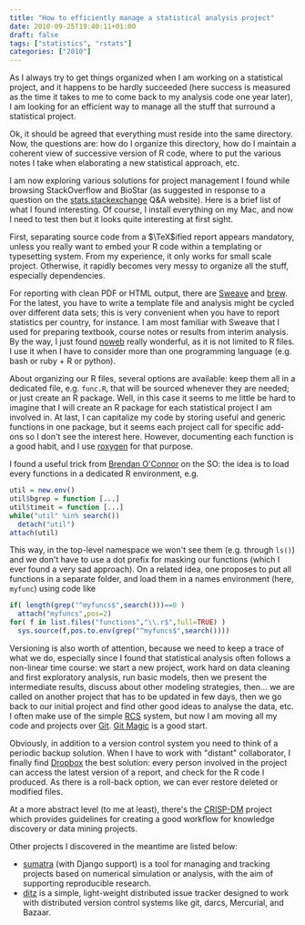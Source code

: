 ```yaml
---
title: "How to efficiently manage a statistical analysis project"
date: 2010-09-25T19:40:11+01:00
draft: false
tags: ["statistics", "rstats"]
categories: ["2010"]
---
```


As I always try to get things organized when I am working on a statistical project, and it happens to be hardly succeeded (here success is measured as the time it takes to me to come back to my analysis code one year later), I am looking for an efficient way to manage all the stuff that surround a statistical project.

Ok, it should be agreed that everything must reside into the same directory. Now, the questions are: how do I organize this directory, how do I maintain a coherent view of successive version of R code, where to put the various notes I take when elaborating a new statistical approach, etc.

I am now exploring various solutions for project management I found while browsing StackOverflow and BioStar (as suggested in response to a question on the [stats.stackexchange](http://stats.stackexchange.com/) Q&A website). Here is a brief list of what I found interesting. Of course, I install everything on my Mac, and now I need to test then but it looks quite interesting at first sight.

First, separating source code from a $\TeX$ified report appears mandatory, unless you really want to embed your R code within a templating or typesetting system. From my experience, it only works for small scale project. Otherwise, it rapidly becomes very messy to organize all the stuff, especially dependencies.

For reporting with clean PDF or HTML output, there are [Sweave](http://www.stat.uni-muenchen.de/~leisch/Sweave/) and [brew](http://cran.r-project.org/web/packages/brew/index.html). For the latest, you have to write a template file and analysis might be cycled over different data sets; this is very convenient when you have to report statistics per country, for instance. I am most familiar with Sweave that I used for preparing textbook, course notes or results from interim analysis. By the way, I just found [noweb](http://www.cs.tufts.edu/~nr/noweb/) really wonderful, as it is not limited to R files. I use it when I have to consider more than one programming language (e.g. bash or ruby + R or python).

About organizing our R files, several options are available: keep them all in a dedicated file, e.g. `func.R`, that will be sourced whenever they are needed; or just create an R package. Well, in this case it seems to me little be hard to imagine that I will create an R package for each statistical project I am involved in. At last, I can capitalize my code by storing useful and generic functions in one package, but it seems each project call for specific add-ons so I don't see the interest here. However, documenting each function is a good habit, and I use [roxygen](http://roxygen.org/) for that purpose.

I found a useful trick from [Brendan O'Connor](http://anyall.org/) on the SO: the idea is to load every functions in a dedicated R environment, e.g.

```r
util = new.env()
util$bgrep = function [...]
util$timeit = function [...]
while("util" %in% search())
  detach("util")
attach(util)
```

This way, in the top-level namespace we won't see them (e.g. through `ls()`) and we don't have to use a dot prefix for masking our functions (which I ever found a very sad approach). On a related idea, one proposes to put all functions in a separate folder, and load them in a names environment (here, `myfunc`) using code like

```r
if( length(grep("^myfuncs$",search()))==0 )
  attach("myfuncs",pos=2)
for( f in list.files("functions","\\.r$",full=TRUE) )
  sys.source(f,pos.to.env(grep("^myfuncs$",search())))
```

Versioning is also worth of attention, because we need to keep a trace of what we do, especially since I found that statistical analysis often follows a non-linear time course: we start a new project, work hard on data cleaning and first exploratory analysis, run basic models, then we present the intermediate results, discuss about other modeling strategies, then... we are called on another project that has to be updated in few days, then we go back to our initial project and find other good ideas to analyse the data, etc. I often make use of the simple [RCS](http://tldp.org/HOWTO/RCS-5.html) system, but now I am moving all my code and projects over [Git](http://git-scm.com/). [Git Magic](http://www-cs-students.stanford.edu/~blynn/gitmagic/) is a good start.

Obviously, in addition to a version control system you need to think of a periodic backup solution. When I have to work with "distant" collaborator, I finally find [Dropbox](http://www.dropbox.com) the best solution: every person involved in the project can access the latest version of a report, and check for the R code I produced. As there is a roll-back option, we can ever restore deleted or modified files.

At a more abstract level (to me at least), there's the [CRISP-DM](http://www.crisp-dm.org/) project which provides guidelines for creating a good workflow for knowledge discovery or data mining projects.

Other projects I discovered in the meantime are listed below:

- [sumatra](http://neuralensemble.org/trac/sumatra) (with Django support) is a tool for managing and tracking projects based on numerical simulation or analysis, with the aim of supporting reproducible research.
- [ditz](http://ditz.rubyforge.org/) is a simple, light-weight distributed issue tracker designed to work with distributed version control systems like git, darcs, Mercurial, and Bazaar.
